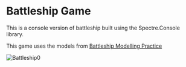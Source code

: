 # Battleship Game

This is a console version of battleship built using the Spectre.Console library.

This game uses the models from [Battleship Modelling Practice](https://github.com/exceptionnotfound/BattleshipModellingPractice)



![Battleship0](https://github.com/user-attachments/assets/f0c90aa5-b927-43e6-b57a-af75cbd1aeb1)
